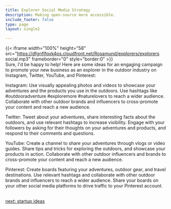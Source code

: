 ```yaml
---
title: Explorer Social Media Strategy
description: Making open-source more accessible.
include_footer: false
type: page
layout: single2

---
```


{{< iframe width="100%" height="58" src="https://dfgnflfqxk4ps.cloudfront.net/Rosamund/explorers/explorers social.mp3" frameborder="0" style="border:0" >}}<br>
Sure, I'd be happy to help! Here are some ideas for an engaging campaign to promote your new business as an explorer in the outdoor industry on Instagram, Twitter, YouTube, and Pinterest:

Instagram: Use visually appealing photos and videos to showcase your adventures and the products you use in the outdoors. Use hashtags like #outdooradventure #exploremore #naturelovers to reach a wider audience. Collaborate with other outdoor brands and influencers to cross-promote your content and reach a new audience.

Twitter: Tweet about your adventures, share interesting facts about the outdoors, and use relevant hashtags to increase visibility. Engage with your followers by asking for their thoughts on your adventures and products, and respond to their comments and questions.

YouTube: Create a channel to share your adventures through vlogs or video guides. Share tips and tricks for exploring the outdoors, and showcase your products in action. Collaborate with other outdoor influencers and brands to cross-promote your content and reach a new audience.

Pinterest: Create boards featuring your adventures, outdoor gear, and travel destinations. Use relevant hashtags and collaborate with other outdoor brands and influencers to reach a wider audience. Share your boards on your other social media platforms to drive traffic to your Pinterest account.

<br>
<a href="https://workdojos.com/explorers/startup">next: startup ideas</a>
</p>